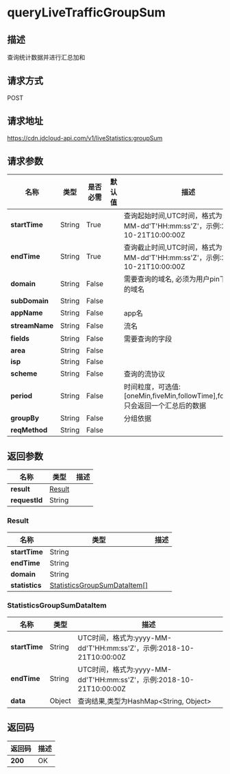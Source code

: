# queryLiveTrafficGroupSum


## 描述
查询统计数据并进行汇总加和

## 请求方式
POST

## 请求地址
https://cdn.jdcloud-api.com/v1/liveStatistics:groupSum


## 请求参数
|名称|类型|是否必需|默认值|描述|
|---|---|---|---|---|
|**startTime**|String|True| |查询起始时间,UTC时间，格式为:yyyy-MM-dd'T'HH:mm:ss'Z'，示例:2018-10-21T10:00:00Z|
|**endTime**|String|True| |查询截止时间,UTC时间，格式为:yyyy-MM-dd'T'HH:mm:ss'Z'，示例:2018-10-21T10:00:00Z|
|**domain**|String|False| |需要查询的域名, 必须为用户pin下有权限的域名|
|**subDomain**|String|False| | |
|**appName**|String|False| |app名|
|**streamName**|String|False| |流名|
|**fields**|String|False| |需要查询的字段|
|**area**|String|False| | |
|**isp**|String|False| | |
|**scheme**|String|False| |查询的流协议|
|**period**|String|False| |时间粒度，可选值:[oneMin,fiveMin,followTime],followTime只会返回一个汇总后的数据|
|**groupBy**|String|False| |分组依据|
|**reqMethod**|String|False| | |


## 返回参数
|名称|类型|描述|
|---|---|---|
|**result**|[Result](querylivetrafficgroupsum#result)| |
|**requestId**|String| |

### <div id="result">Result</div>
|名称|类型|描述|
|---|---|---|
|**startTime**|String| |
|**endTime**|String| |
|**domain**|String| |
|**statistics**|[StatisticsGroupSumDataItem[]](querylivetrafficgroupsum#statisticsgroupsumdataitem)| |
### <div id="statisticsgroupsumdataitem">StatisticsGroupSumDataItem</div>
|名称|类型|描述|
|---|---|---|
|**startTime**|String|UTC时间，格式为:yyyy-MM-dd'T'HH:mm:ss'Z'，示例:2018-10-21T10:00:00Z|
|**endTime**|String|UTC时间，格式为:yyyy-MM-dd'T'HH:mm:ss'Z'，示例:2018-10-21T10:00:00Z|
|**data**|Object|查询结果,类型为HashMap<String, Object>|

## 返回码
|返回码|描述|
|---|---|
|**200**|OK|